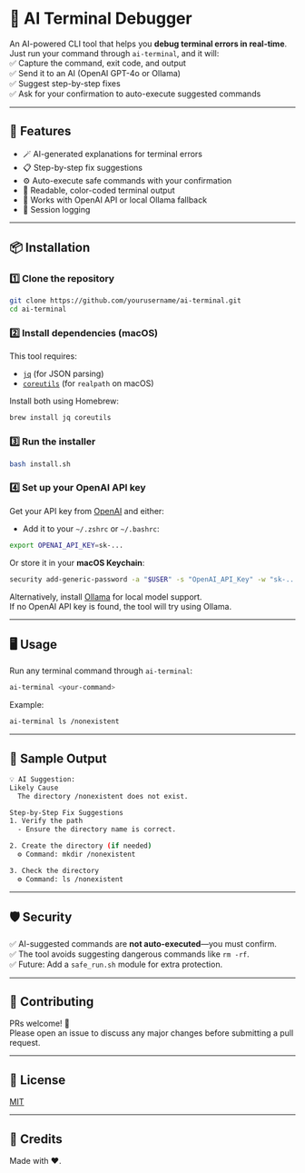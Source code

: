 
# 🧠 AI Terminal Debugger

An AI-powered CLI tool that helps you **debug terminal errors in real-time**.  
Just run your command through `ai-terminal`, and it will:  
✅ Capture the command, exit code, and output  
✅ Send it to an AI (OpenAI GPT-4o or Ollama)  
✅ Suggest step-by-step fixes  
✅ Ask for your confirmation to auto-execute suggested commands  

---

## 🚀 Features

- 🪄 AI-generated explanations for terminal errors  
- 📋 Step-by-step fix suggestions  
- ⚙️ Auto-execute safe commands with your confirmation  
- 🎨 Readable, color-coded terminal output  
- 🧭 Works with OpenAI API or local Ollama fallback  
- 📓 Session logging

---

## 📦 Installation

### 1️⃣ Clone the repository

```bash
git clone https://github.com/yourusername/ai-terminal.git
cd ai-terminal
```

### 2️⃣ Install dependencies (macOS)

This tool requires:

- [`jq`](https://stedolan.github.io/jq/) (for JSON parsing)
- [`coreutils`](https://formulae.brew.sh/formula/coreutils) (for `realpath` on macOS)

Install both using Homebrew:

```bash
brew install jq coreutils
```

### 3️⃣ Run the installer

```bash
bash install.sh
```

### 4️⃣ Set up your OpenAI API key

Get your API key from [OpenAI](https://platform.openai.com/api-keys) and either:

- Add it to your `~/.zshrc` or `~/.bashrc`:

```bash
export OPENAI_API_KEY=sk-...
```

Or store it in your **macOS Keychain**:

```bash
security add-generic-password -a "$USER" -s "OpenAI_API_Key" -w "sk-..."
```

Alternatively, install [Ollama](https://ollama.com) for local model support.  
If no OpenAI API key is found, the tool will try using Ollama.

---

## 🖥️ Usage

Run any terminal command through `ai-terminal`:

```bash
ai-terminal <your-command>
```

Example:

```bash
ai-terminal ls /nonexistent
```

---

## 🎨 Sample Output

```bash
💡 AI Suggestion:
Likely Cause
  The directory /nonexistent does not exist.

Step-by-Step Fix Suggestions
1. Verify the path
  - Ensure the directory name is correct.

2. Create the directory (if needed)
  ⚙️ Command: mkdir /nonexistent

3. Check the directory
  ⚙️ Command: ls /nonexistent
```

---

## 🛡️ Security

✅ AI-suggested commands are **not auto-executed**—you must confirm.  
✅ The tool avoids suggesting dangerous commands like `rm -rf`.  
✅ Future: Add a `safe_run.sh` module for extra protection.

---

## 🤝 Contributing

PRs welcome! 🎉  
Please open an issue to discuss any major changes before submitting a pull request.

---

## 📄 License

[MIT](LICENSE)

---

## 🌟 Credits

Made with ❤️.
